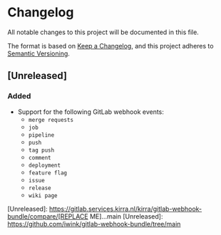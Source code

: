 # Changelog
All notable changes to this project will be documented in this file.

The format is based on [Keep a Changelog](https://keepachangelog.com/en/1.0.0/),
and this project adheres to [Semantic Versioning](https://semver.org/spec/v2.0.0.html).

## [Unreleased]
### Added
- Support for the following GitLab webhook events:
  - `merge requests`
  - `job`
  - `pipeline`
  - `push`
  - `tag push`
  - `comment`
  - `deployment`
  - `feature flag`
  - `issue`
  - `release`
  - `wiki page`

[Unreleased]: https://gitlab.services.kirra.nl/kirra/gitlab-webhook-bundle/compare/[REPLACE ME]...main
[Unreleased]: https://github.com/iwink/gitlab-webhook-bundle/tree/main
